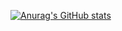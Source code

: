 [![Anurag's GitHub stats](https://github-readme-stats.vercel.app/api?username=KwadFan&show_icons=true)](https://github.com/anuraghazra/github-readme-stats)
